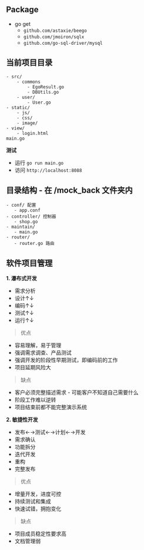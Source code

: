 Package
---
- go get
   - `github.com/astaxie/beego`
   - `github.com/jmoiron/sqlx`
   - `github.com/go-sql-driver/mysql`

当前项目目录
---
~~~
- src/
    - commons
        - EgoResult.go
        - DBUtils.go
    - user/
        - User.go
- static/
    - js/
    - css/
    - image/
- view/
    - login.html
main.go

~~~

**测试**
* 运行 `go run main.go`
* 访问 `http://localhost:8088`


目录结构 - 在 /mock_back 文件夹内
---

~~~
- conf/ 配置
   - app.conf
- controller/ 控制器
   - shop.go 
- maintain/
   - main.go 
- router/
   - router.go 路由
~~~


软件项目管理
---

**1. 瀑布式开发**
* 需求分析
* 设计↑↓
* 编码↑↓
* 测试↑↓
* 运行↑↓

> 优点
* 容易理解，易于管理
* 强调需求调查、产品测试
* 强调开发的阶段性早期测试，即编码前的工作
* 项目延期风险大

> 缺点
* 客户必须完整描述需求 - 可能客户不知道自己需要什么
* 阶段工作难以逆转
* 项目结束前都不能完整演示系统

**2. 敏捷性开发**
* 发布←→测试←→计划←→开发
* 需求确认
* 功能拆分
* 迭代开发
* 重构
* 完整发布

> 优点
* 增量开发，进度可控
* 持续测试和集成
* 快速试错，拥抱变化

> 缺点
* 项目成员稳定性要求高
* 文档管理弱
